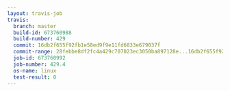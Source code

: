 ```yaml
---
layout: travis-job
travis:
  branch: master
  build-id: 673760988
  build-number: 429
  commit: 16db2f655f92fb1e58ed9f9e11fd6833e679037f
  commit-range: 28febbe8df2fc4a429c707023ec3050ba897128e...16db2f655f92fb1e58ed9f9e11fd6833e679037f
  job-id: 673760992
  job-number: 429.4
  os-name: linux
  test-result: 0
---
```

